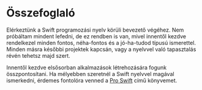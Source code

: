 # Összefoglaló

Elérkeztünk a Swift programozási nyelv körüli bevezető végéhez. Nem próbáltam mindent lefedni, de ez rendben is van, mivel innentől kezdve rendelkezel minden fontos, néha-fontos és a jó-ha-tudod típusú ismerettel. Minden másra későbbi projektek kapcsán, vagy a nyelvvel való tapasztalás révén tehetsz majd szert.

Innentől kezdve elsősorban alkalmazások létrehozására fogunk összpontosítani. Ha mélyebben szeretnél a Swift nyelvvel magával ismerkedni, érdemes fontolóra venned a [Pro Swift](https://gum.co/proswift) című könyvemet.